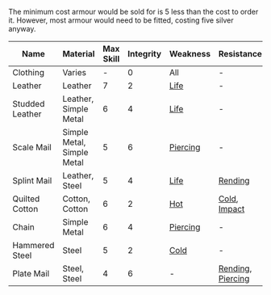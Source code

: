 The minimum cost armour would be sold for is 5 less than the cost to order it. However, most armour would need to be fitted, costing five silver anyway.

|Name|Material|Max Skill|Integrity|Weakness|Resistance|Cost|
|---|---|---|---|---|---|---|
|Clothing|Varies|-|0|All|-|varies|
|Leather|Leather|7|2|[Life](Combat#Life)|-|10|
|Studded Leather|Leather, Simple Metal|6|4|[Life](Combat#Life)|-|20|
|Scale Mail|Simple Metal, Simple Metal|5|6|[Piercing](Combat#Piercing)|-||
|Splint Mail|Leather, Steel|5|4|[Life](Combat#Life)|[Rending](Combat#Rending)|30|
|Quilted Cotton|Cotton, Cotton|6|2|[Hot](Combat#Hot)| [Cold](Combat#Cold), [Impact](Combat#Impact)|10|
|Chain|Simple Metal|6|4|[Piercing](Combat#Piercing)|-|15|
|Hammered Steel|Steel|5|2|[Cold](Combat#Cold)|-|25|
|Plate Mail|Steel, Steel|4|6|-|[Rending](Combat#Rending), [Piercing](Combat#Piercing)|45|
